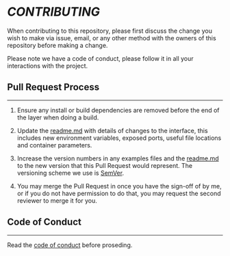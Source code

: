 # ***CONTRIBUTING***

When contributing to this repository, please first discuss the 
change you wish to make via issue, email, or any other method 
with the owners of this repository before making a change. 

Please note we have a code of conduct, please follow it in all 
your interactions with the project.


## **Pull Request Process**
--------

1. Ensure any install or build dependencies are removed before 
the end of the layer when doing a build.

2. Update the [readme.md](readme.md) with details of changes to the 
interface, this includes new environment variables, exposed 
ports, useful file locations and container parameters.

3. Increase the version numbers in any examples files and 
the [readme.md](readme.md) to the new version that this Pull Request 
would represent. The versioning scheme we use is [SemVer](http://semver.org/).

4. You may merge the Pull Request in once you have the 
sign-off of by me, or if you do not have permission to do 
that, you may request the second reviewer to merge it for 
you.
   

## **Code of Conduct**
--------

Read the [code of conduct](code_of_conduct.md) before proseding.
